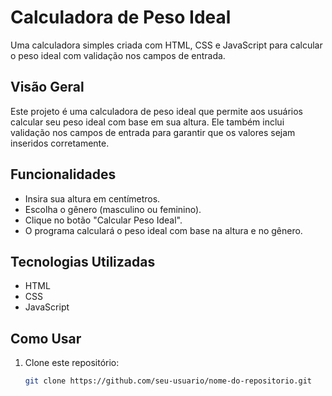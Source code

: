 # Calculadora de Peso Ideal

Uma calculadora simples criada com HTML, CSS e JavaScript para calcular o peso ideal com validação nos campos de entrada.

## Visão Geral

Este projeto é uma calculadora de peso ideal que permite aos usuários calcular seu peso ideal com base em sua altura. Ele também inclui validação nos campos de entrada para garantir que os valores sejam inseridos corretamente.

## Funcionalidades

- Insira sua altura em centímetros.
- Escolha o gênero (masculino ou feminino).
- Clique no botão "Calcular Peso Ideal".
- O programa calculará o peso ideal com base na altura e no gênero.

## Tecnologias Utilizadas

- HTML
- CSS
- JavaScript

## Como Usar

1. Clone este repositório:

   ```sh
   git clone https://github.com/seu-usuario/nome-do-repositorio.git
